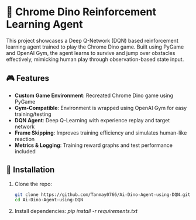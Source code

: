 # 🦖 Chrome Dino Reinforcement Learning Agent

This project showcases a Deep Q-Network (DQN) based reinforcement learning agent trained to play the Chrome Dino game. Built using PyGame and OpenAI Gym, the agent learns to survive and jump over obstacles effectively, mimicking human play through observation-based state input.

## 🎮 Features

- **Custom Game Environment**: Recreated Chrome Dino game using PyGame
- **Gym-Compatible**: Environment is wrapped using OpenAI Gym for easy training/testing
- **DQN Agent**: Deep Q-Learning with experience replay and target network
- **Frame Skipping**: Improves training efficiency and simulates human-like reaction
- **Metrics & Logging**: Training reward graphs and test performance included

## 🚀 Installation

1. Clone the repo:
   ```bash
   git clone https://github.com/Tanmay0766/Ai-Dino-Agent-using-DQN.git
   cd Ai-Dino-Agent-using-DQN

2. Install dependencies:
   _pip install -r requirements.txt_
